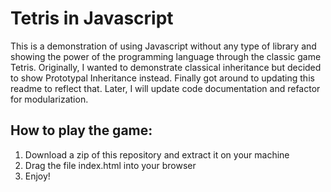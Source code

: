 # Tetris in Javascript

This is a demonstration of using Javascript without any type of library and showing the power of the programming language through the classic game Tetris.
Originally, I wanted to demonstrate classical inheritance but decided to show Prototypal Inheritance instead. Finally got around to updating this readme to reflect that.
Later, I will update code documentation and refactor for modularization.

How to play the game:
---------------------
1) Download a zip of this repository and extract it on your machine
2) Drag the file index.html into your browser
3) Enjoy!
